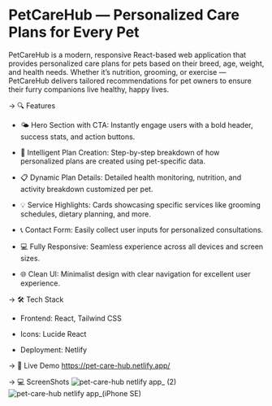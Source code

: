 # PetCareHub — Personalized Care Plans for Every Pet

PetCareHub is a modern, responsive React-based web application that provides personalized care plans for pets based on their breed, age, weight, and health needs. Whether it’s nutrition, grooming, or exercise — PetCareHub delivers tailored recommendations for pet owners to ensure their furry companions live healthy, happy lives.

-> 🔍 Features
- 🌤 Hero Section with CTA: Instantly engage users with a bold header, success stats, and action buttons.

- 🧠 Intelligent Plan Creation: Step-by-step breakdown of how personalized plans are created using pet-specific data.

- 📋 Dynamic Plan Details: Detailed health monitoring, nutrition, and activity breakdown customized per pet.

- 💡 Service Highlights: Cards showcasing specific services like grooming schedules, dietary planning, and more.

- 📞 Contact Form: Easily collect user inputs for personalized consultations.

- 💻 Fully Responsive: Seamless experience across all devices and screen sizes.

- 🌐 Clean UI: Minimalist design with clear navigation for excellent user experience.

-> 🛠 Tech Stack
- Frontend: React, Tailwind CSS

- Icons: Lucide React

- Deployment: Netlify

-> 🚀 Live Demo
https://pet-care-hub.netlify.app/

-> 💻 ScreenShots
![pet-care-hub netlify app_ (2)](https://github.com/user-attachments/assets/468f36af-32f1-4b54-bbcd-1c6b0c448528)
![pet-care-hub netlify app_(iPhone SE)](https://github.com/user-attachments/assets/50f9a006-e628-45b1-aeda-b9f14dcf0c7c)



